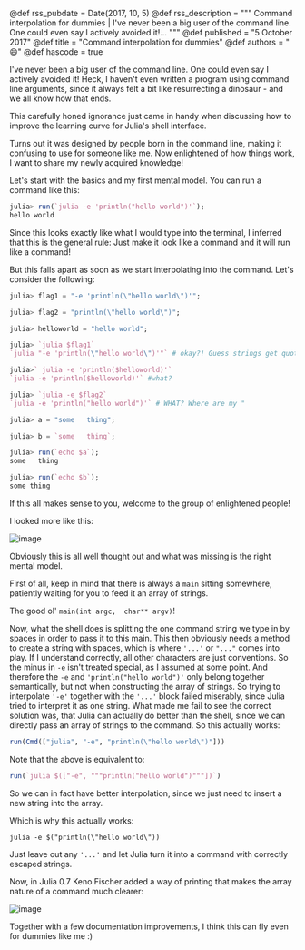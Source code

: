@def rss_pubdate = Date(2017, 10, 5)
@def rss_description = """ Command interpolation for dummies | I've never been a big user of the command line. One could even say I actively avoided it!... """
@def published = "5 October 2017"
@def title = "Command interpolation for dummies"
@def authors = " 😄"
@def hascode = true


I've never been a big user of the command line. One could even say I actively avoided it!
Heck, I haven't even written a program using command line arguments, since it always felt a bit like resurrecting a dinosaur - and we all know how that ends.

This carefully honed ignorance just came in handy when discussing how to improve the learning curve for Julia's shell interface.

Turns out it was designed by people born in the command line, making it confusing to use for someone like me.
Now enlightened of how things work, I want to share my newly acquired knowledge!

Let's start with the basics and my first mental model.
You can run a command like this:

```julia
julia> run(`julia -e 'println("hello world")'`);
hello world
```

Since this looks exactly like what I would type into the terminal, I inferred that this is the general rule:
Just make it look like a command and it will run like a command!

But this falls apart as soon as we start interpolating into the command.
Let's consider the following:

```julia
julia> flag1 = "-e 'println(\"hello world\")'";

julia> flag2 = "println(\"hello world\")";

julia> helloworld = "hello world";

julia> `julia $flag1`
`julia "-e 'println(\"hello world\")'"` # okay?! Guess strings get quotes

julia>` julia -e 'println($helloworld)'`
`julia -e 'println($helloworld)'` #what?

julia> `julia -e $flag2`
`julia -e 'println("hello world")'` # WHAT? Where are my "

julia> a = "some   thing";

julia> b = `some   thing`;

julia> run(`echo $a`);
some   thing

julia> run(`echo $b`);
some thing
```

If this all makes sense to you, welcome to the group of enlightened people!

I looked more like this:

![image](https://cloud.githubusercontent.com/assets/1010467/25554703/66a7ee96-2cd4-11e7-816b-496fcef9837e.png)

Obviously this is all well thought out and what was missing is the right mental model.

First of all, keep in mind that there is always a `main` sitting somewhere, patiently waiting for you to feed it an array of strings.

The good ol' `main(int argc,  char** argv)`!

Now, what the shell does is splitting the one command string we type in by spaces in order to pass it to this main.
This then obviously needs a method to create a string with spaces, which is where `'...'` or `"..."` comes into play.
If I understand correctly, all other characters are just conventions.
So the minus in `-e` isn't treated special, as I assumed at some point.
And therefore the `-e` and `'println("hello world")'` only belong together semantically, but not when constructing the array of strings.
So trying to interpolate `'-e'` together with the `'...'` block failed miserably, since Julia tried to interpret it as one string.
What made me fail to see the correct solution was, that Julia can actually do better than the shell,
since we can directly pass an array of strings to the command.
So this actually works:

```julia
run(Cmd(["julia", "-e", "println(\"hello world\")"]))
```

Note that the above is equivalent to:

```julia
run(`julia $(["-e", """println("hello world")"""])`)
```
So we can in fact have better interpolation, since we just need to insert a new string into the array.

Which is why this actually works:

`julia -e $("println(\"hello world\"))`

Just leave out any `'...'` and let Julia turn it into a command with correctly escaped strings.

Now, in Julia 0.7 Keno Fischer added a way of printing that makes the array nature of a command much clearer:

![image](https://cloud.githubusercontent.com/assets/1010467/25554611/afa146c2-2cd1-11e7-93ac-cfc851b67133.png)

Together with a few documentation improvements, I think this can fly even for dummies like me :)
